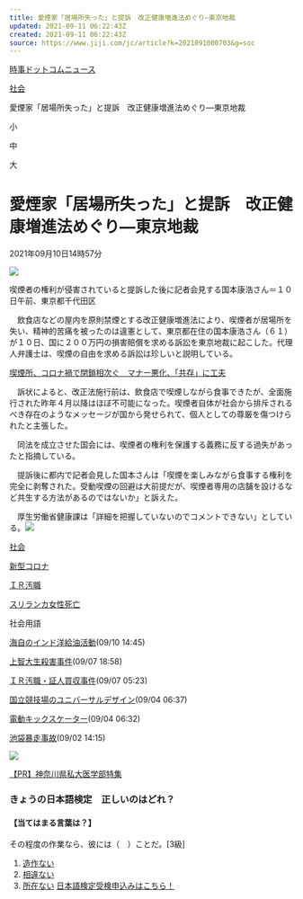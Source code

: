 ```yaml
---
title: 愛煙家「居場所失った」と提訴　改正健康増進法めぐり―東京地裁
updated: 2021-09-11 06:22:43Z
created: 2021-09-11 06:22:43Z
source: https://www.jiji.com/jc/article?k=2021091000703&g=soc
---
```


[時事ドットコムニュース](https://www.jiji.com/)
>
[社会](https://www.jiji.com/jc/c?g=soc)
>
愛煙家「居場所失った」と提訴　改正健康増進法めぐり―東京地裁

小

中

大

# 愛煙家「居場所失った」と提訴　改正健康増進法めぐり―東京地裁

2021年09月10日14時57分

[![](https://www.jiji.com/news2/kiji_photos/202109/20210910at23S_p.jpg)](https://www.jiji.com/jc/article?k=2021091000703&g=soc&p=20210910at23S&rel=pv)

喫煙者の権利が侵害されていると提訴した後に記者会見する国本康浩さん＝１０日午前、東京都千代田区

　飲食店などの屋内を原則禁煙とする改正健康増進法により、喫煙者が居場所を失い、精神的苦痛を被ったのは違憲として、東京都在住の国本康浩さん（６１）が１０日、国に２００万円の損害賠償を求める訴訟を東京地裁に起こした。代理人弁護士は、喫煙の自由を求める訴訟は珍しいと説明している。

[喫煙所、コロナ禍で閉鎖相次ぐ　マナー悪化、「共存」に工夫](https://www.jiji.com/jc/article?k=2021052900148&g=eco)

　訴状によると、改正法施行前は、飲食店で喫煙しながら食事できたが、全面施行された昨年４月以降はほぼ不可能になった。喫煙者自体が社会から排斥されるべき存在のようなメッセージが国から発せられて、個人としての尊厳を傷つけられたと主張した。

　同法を成立させた国会には、喫煙者の権利を保護する義務に反する過失があったと指摘している。

　提訴後に都内で記者会見した国本さんは「喫煙を楽しみながら食事する権利を完全に剥奪された。受動喫煙の回避は大前提だが、喫煙者専用の店舗を設けるなど共生する方法があるのではないか」と訴えた。

　厚生労働省健康課は「詳細を把握していないのでコメントできない」としている。![](https://www.jiji.com/news2/kiji_photos/square/dummy/dummy2.png)

[社会](https://www.jiji.com/jc/c?g=soc)

[新型コロナ](https://www.jiji.com/jc/c?g=cov)

[ＩＲ汚職](https://www.jiji.com/jc/v7?id=20191225ir)

[スリランカ女性死亡](https://www.jiji.com/jc/v7?id=202105nyukan)

社会用語

[海自のインド洋給油活動](https://www.jiji.com/jc/article?k=2021091000682&g=tha)(09/10 14:45)

[上智大生殺害事件](https://www.jiji.com/jc/article?k=2021090700937&g=tha)(09/07 18:58)

[ＩＲ汚職・証人買収事件](https://www.jiji.com/jc/article?k=2021090700106&g=tha)(09/07 05:23)

[国立競技場のユニバーサルデザイン](https://www.jiji.com/jc/article?k=2021090400142&g=tha)(09/04 06:37)

[電動キックスケーター](https://www.jiji.com/jc/article?k=2021090400138&g=tha)(09/04 06:32)

[池袋暴走事故](https://www.jiji.com/jc/article?k=2021090200606&g=tha)(09/02 14:15)

 [![](https://www.jiji.com/news/handmade/file/images/yatogame/4kanagawa2021.jpg)](https://www.jiji.com/jc/ti?p=situation/index&g=kanagawa2021)

[【PR】神奈川県私大医学部特集](https://www.jiji.com/jc/ti?p=index&g=kanagawa2021)

### きょうの日本語検定　正しいのはどれ？

#### 【当てはまる言葉は？】

その程度の作業なら、彼には（　）ことだ。[3級]
1. [造作ない](https://www.jiji.com/jc/e?g=e07&d=20210910&ans=1)
2. [相違ない](https://www.jiji.com/jc/e?g=e07&d=20210910&ans=2)
3. [所在ない](https://www.jiji.com/jc/e?g=e07&d=20210910&ans=3)
[日本語検定受検申込みはこちら！](https://www.nihongokentei.jp/exam/)